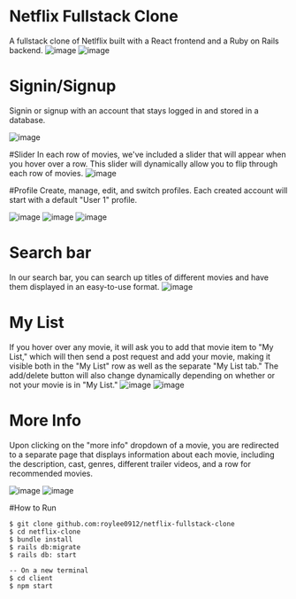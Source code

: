# Netflix Fullstack Clone
A fullstack clone of Netlflix built with a React frontend and a Ruby on Rails backend.
![image](https://user-images.githubusercontent.com/60560932/218343754-df20328c-1853-4469-9c61-51b93b39ebb5.png)
![image](https://user-images.githubusercontent.com/60560932/218343759-5c852d84-42ee-4583-9ad2-408411f1f2a9.png)

 # Signin/Signup
Signin or signup with an account that stays logged in and stored in a database.


![image](https://user-images.githubusercontent.com/60560932/218343769-4aca3e8d-d152-4f33-8746-adf5b96e1786.png)

#Slider
In each row of movies, we've included a slider that will appear when you hover over a row. This slider will dynamically allow you to flip through each row of movies.
![image](https://user-images.githubusercontent.com/60560932/190565124-1dd3795c-8e3b-47b9-ad47-366dd8ba9a5e.png)

#Profile
Create, manage, edit, and switch profiles. Each created account will start with a default "User 1" profile.

![image](https://user-images.githubusercontent.com/60560932/218343828-18a3b0d8-0b62-4c43-94b4-6b6b13c8c1b3.png)
![image](https://user-images.githubusercontent.com/60560932/218343836-1000a573-6d4f-40ea-9214-988dcf7dbb86.png)
![image](https://user-images.githubusercontent.com/60560932/218343846-49102e8d-6f50-481b-8b94-3e178b31616e.png)



# Search bar 
In our search bar, you can search up titles of different movies and have them displayed in an easy-to-use format.
![image](https://user-images.githubusercontent.com/60560932/218343861-6938164c-3777-458c-8edb-5f40f6eeaaa5.png)



# My List 
If you hover over any movie, it will ask you to add that movie item to "My List," which will then send a post request and add your movie, making it visible both in the "My List" row as well as the separate "My List tab." The add/delete button will also change dynamically depending on whether or not your movie is in "My List."
![image](https://user-images.githubusercontent.com/60560932/218343901-5898ba14-c779-4945-a712-da1a199cba54.png)
![image](https://user-images.githubusercontent.com/60560932/218343911-2c2f1935-9541-4378-8705-af0c0faee506.png)




# More Info
Upon clicking on the "more info" dropdown of a movie, you are redirected to a separate page that displays information about each movie, including the description, cast, genres, different trailer videos, and a row for recommended movies.

![image](https://user-images.githubusercontent.com/60560932/218343924-e726de8e-fbcb-47fc-b339-ec30210aa80a.png)
![image](https://user-images.githubusercontent.com/60560932/218343931-a1886a6e-f2f3-4890-9ca1-bab8f3072043.png)



#How to Run
```
$ git clone github.com:roylee0912/netflix-fullstack-clone
$ cd netflix-clone
$ bundle install
$ rails db:migrate
$ rails db: start

-- On a new terminal
$ cd client
$ npm start



